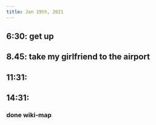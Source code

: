 ```yaml
---
title: Jan 19th, 2021
---
```


## 6:30: get up
## 8.45: take my girlfriend to the airport
## 11:31:
## 14:31:
### done wiki-map
